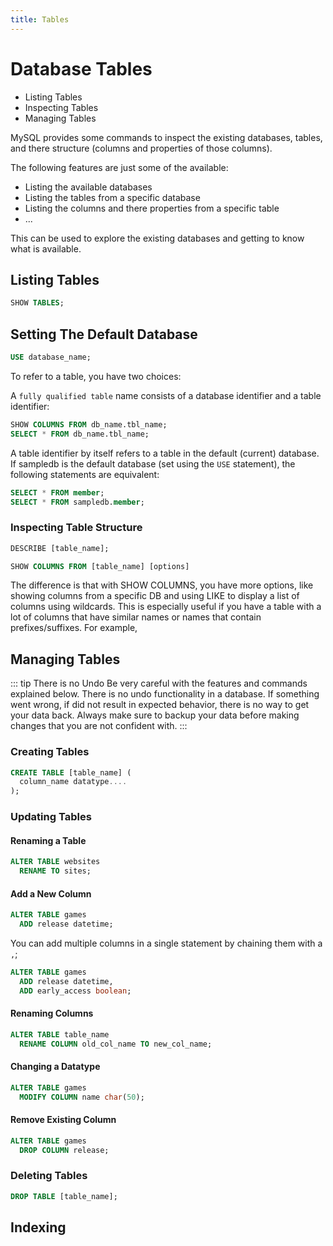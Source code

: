 ```yaml
---
title: Tables
---
```


# Database Tables

<!-- introduction -->

- Listing Tables
- Inspecting Tables
- Managing Tables

MySQL provides some commands to inspect the existing databases, tables, and there structure \(columns and properties of those columns\).

The following features are just some of the available:

* Listing the available databases
* Listing the tables from a specific database
* Listing the columns and there properties from a specific table
* ...

This can be used to explore the existing databases and getting to know what is available.


<!-- use statement -->

## Listing Tables

```sql
SHOW TABLES;
```

## Setting The Default Database

```sql
USE database_name;
```

To refer to a table, you have two choices:

A `fully qualified table` name consists of a database identifier and a table identifier:

```sql
SHOW COLUMNS FROM db_name.tbl_name;
SELECT * FROM db_name.tbl_name;
```

A table identifier by itself refers to a table in the default (current) database. If sampledb is the default database (set using the `USE` statement), the following statements are equivalent:

```sql
SELECT * FROM member;
SELECT * FROM sampledb.member;
```

### Inspecting Table Structure

```sql
DESCRIBE [table_name];
```

```sql
SHOW COLUMNS FROM [table_name] [options]
```

The difference is that with SHOW COLUMNS, you have more options, like showing columns from a specific DB and using LIKE to display a list of columns using wildcards. This is especially useful if you have a table with a lot of columns that have similar names or names that contain prefixes/suffixes. For example,

<!-- example -->

## Managing Tables

::: tip There is no Undo
Be very careful with the features and commands explained below. There is no undo functionality in a database. If something went wrong, if did not result in expected behavior, there is no way to get your data back. Always make sure to backup your data before making changes that you are not confident with.
:::

### Creating Tables

```sql
CREATE TABLE [table_name] (
  column_name datatype....
);
```

### Updating Tables

#### Renaming a Table

```sql
ALTER TABLE websites
  RENAME TO sites;
```

#### Add a New Column

```sql
ALTER TABLE games
  ADD release datetime;
```

You can add multiple columns in a single statement by chaining them with a `,`;

```sql
ALTER TABLE games
  ADD release datetime,
  ADD early_access boolean;
```

#### Renaming Columns

```sql
ALTER TABLE table_name
  RENAME COLUMN old_col_name TO new_col_name;
```

#### Changing a Datatype

```sql
ALTER TABLE games
  MODIFY COLUMN name char(50);
```

#### Remove Existing Column

```sql
ALTER TABLE games
  DROP COLUMN release;
```

### Deleting Tables

```sql
DROP TABLE [table_name];
```

## Indexing

